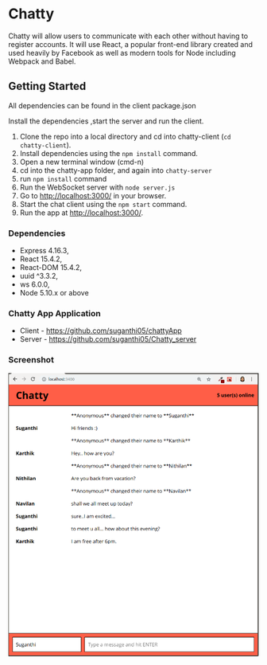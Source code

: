 Chatty 
=======

Chatty will allow users to communicate with each other without having to register accounts. It will use React, a popular front-end library created and used heavily by Facebook as well as modern tools for Node including Webpack and Babel.

## Getting Started

All dependencies can be found in the  client package.json

Install the dependencies ,start the server and run the client.

1. Clone the repo into a local directory and cd into chatty-client (`cd chatty-client`).
2. Install dependencies using the `npm install` command.
3. Open a new terminal window (cmd-n)
4. cd into the chatty-app folder, and again into `chatty-server`
5. run `npm install` command
6. Run the WebSocket server with `node server.js`
7. Go to <http://localhost:3000/> in your browser.
8. Start the chat client using the `npm start` command. 
9. Run the app at <http://localhost:3000/>.


### Dependencies

- Express 4.16.3,
- React 15.4.2,
- React-DOM 15.4.2,
- uuid ^3.3.2,
- ws 6.0.0,
- Node 5.10.x or above

### Chatty App Application
 * Client - https://github.com/suganthi05/chattyApp
 * Server - https://github.com/suganthi05/Chatty_server
 
### Screenshot
![Screenshot of chat client](https://github.com/suganthi05/chattyApp/blob/master/docs/Screenshot%20from%202018-10-07%2019-33-31.png)


 
